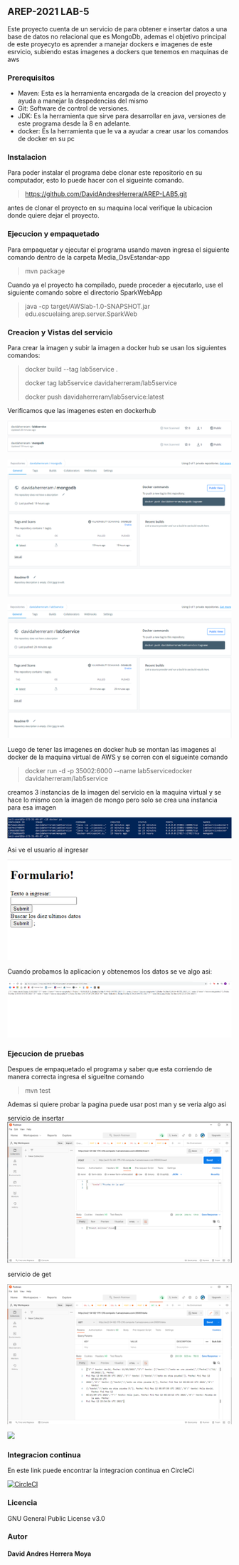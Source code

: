 ## AREP-2021 LAB-5

Este proyecto cuenta de un servicio de para obtener e insertar datos a una base de datos no relacional que es MongoDb,
ademas el objetivo principal de este proyecyto es aprender a manejar dockers e imagenes de este esrvicio, subiendo estas imagenes 
a dockers que tenemos en maquinas de aws




### Prerequisitos

- Maven: Esta es la herramienta encargada de la creacion del proyecto y ayuda a manejar la despedencias del mismo
- Git: Software de control de versiones.
- JDK: Es la herramienta que sirve para desarrollar en java, versiones de este programa desde la 8 en adelante.
- docker: Es la herramienta que le va a ayudar a crear usar los comandos de docker en su pc

### Instalacion

 Para poder instalar el programa debe clonar este repositorio en su computador, esto lo puede hacer con el sigueinte comando.
 >https://github.com/DavidAndresHerrera/AREP-LAB5.git

 antes de clonar el proyecto en su maquina local verifique la ubicacion donde quiere dejar el proyecto.
 
### Ejecucion y empaquetado

Para empaquetar y ejecutar el programa usando maven ingresa el siguiente comando dentro de la carpeta Media_DsvEstandar-app
> mvn package

Cuando ya el proyecto ha compilado, puede proceder a ejecutarlo, use el siguiente comando sobre el directorio SparkWebApp

> java -cp target/AWSlab-1.0-SNAPSHOT.jar edu.escuelaing.arep.server.SparkWeb

### Creacion y Vistas del servicio

Para crear la imagen y subir la imagen a docker hub se usan los siguientes comandos:

> docker build --tag lab5service .
> 
> docker tag lab5service davidaherreram/lab5service
> 
> docker push davidaherreram/lab5service:latest

Verificamos que las imagenes esten en dockerhub 

![](images/dockerhub1.png)

![](images/dockerhubmongo.png)

![](images/dockerhubservice.png)

Luego de tener las imagenes en docker hub se montan las imagenes al docker de la maquina virtual de AWS y se corren con el sigueinte comando

> docker run -d -p 35002:6000 --name lab5servicedocker davidaherreram/lab5service

creamos 3 instancias de la imagen del servicio en la maquina virtual y se hace lo mismo con la imagen de mongo pero solo se crea una instancia para esa imagen

![](images/maquina.png)

Asi ve el usuario al ingresar 

![](images/vista.png)

Cuando probamos la aplicacion y obtenemos los datos se ve algo asi:

![](images/data.png)


### Ejecucion de pruebas

Despues de empaquetado el programa y saber que esta corriendo de manera correcta ingresa el sigueitne comando
> mvn test

Ademas si quiere probar la pagina puede usar post man y se veria algo asi 

servicio de insertar 
![](images/postman.png)

servicio de get

![](images/postmandata.png)

![](img/pruebas.png)

### Integracion continua

En este link puede encontrar la integracion continua en CircleCi

[![CircleCI](https://app.circleci.com/pipelines/github/DavidAndresHerrera/AREP-LAB2.svg?style=svg)](https://app.circleci.com/pipelines/github/DavidAndresHerrera/AREP-LAB2)

### Licencia
GNU General Public License v3.0 

### Autor 

#### David Andres Herrera Moya 

